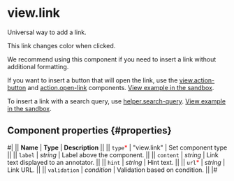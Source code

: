 # view.link

Universal way to add a link.

This link changes color when clicked.

We recommend using this component if you need to insert a link without additional formatting.

If you want to insert a button that will open the link, use the [view.action-button](view.action-button.md) and [action.open-link](action.open-link.md) components. [View example in the sandbox](https://clck.ru/asSwj).

To insert a link with a search query, use [helper.search-query](helper.search-query.md). [View example in the sandbox](https://clck.ru/TRCLB).

## Component properties {#properties}

#|
|| **Name** | **Type** | **Description** ||
|| `type`<span style="color: red">\*</span> | "view.link" | Set component type ||
|| `label` | _string_ | Label above the component. ||
|| `content` | _string_ | Link text displayed to an annotator. ||
|| `hint` | _string_ | Hint text. ||
|| `url`<span style="color: red">\*</span> | _string_ | Link URL. ||
|| `validation` | _condition_ | Validation based on condition. ||
|#
